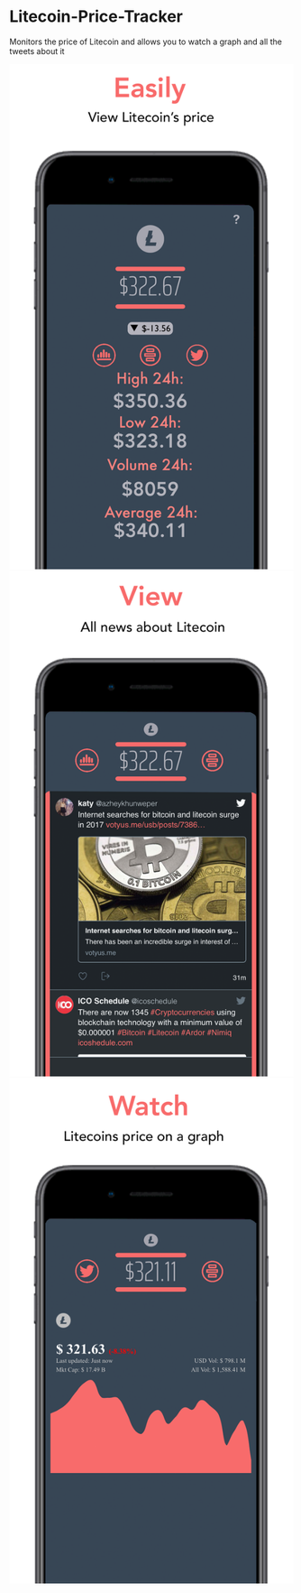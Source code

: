 # Litecoin-Price-Tracker
Monitors the price of Litecoin and allows you to watch a graph and all the tweets about it

![Alt text](https://github.com/Carter4502/Litecoin-Price-Tracker/blob/master/page1LTC.png?raw=true)
![Alt text](https://github.com/Carter4502/Litecoin-Price-Tracker/blob/master/page2LTC.png?raw=true)
![Alt text](https://github.com/Carter4502/Litecoin-Price-Tracker/blob/master/page3LTC.png?raw=true)
